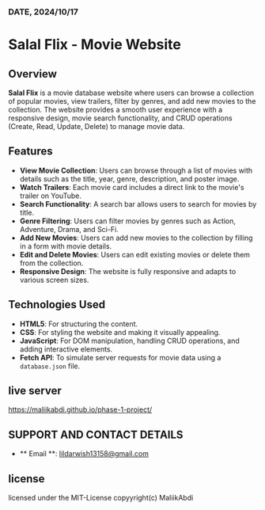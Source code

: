 
### DATE, 2024/10/17
# Salal Flix - Movie Website

## Overview

**Salal Flix** is a movie database website where users can browse a collection of popular movies, view trailers, filter by genres, and add new movies to the collection. The website provides a smooth user experience with a responsive design, movie search functionality, and CRUD operations (Create, Read, Update, Delete) to manage movie data.

## Features

- **View Movie Collection**: Users can browse through a list of movies with details such as the title, year, genre, description, and poster image.
- **Watch Trailers**: Each movie card includes a direct link to the movie's trailer on YouTube.
- **Search Functionality**: A search bar allows users to search for movies by title.
- **Genre Filtering**: Users can filter movies by genres such as Action, Adventure, Drama, and Sci-Fi.
- **Add New Movies**: Users can add new movies to the collection by filling in a form with movie details.
- **Edit and Delete Movies**: Users can edit existing movies or delete them from the collection.
- **Responsive Design**: The website is fully responsive and adapts to various screen sizes.

## Technologies Used

- **HTML5**: For structuring the content.
- **CSS**: For styling the website and making it visually appealing.
- **JavaScript**: For DOM manipulation, handling CRUD operations, and adding interactive elements.
- **Fetch API**: To simulate server requests for movie data using a `database.json` file.

## live server 
https://maliikabdi.github.io/phase-1-project/


## SUPPORT AND CONTACT DETAILS
- ** Email **: lildarwish13158@gmail.com
## license
licensed under the MIT-License
copyyright(c) MaliikAbdi




